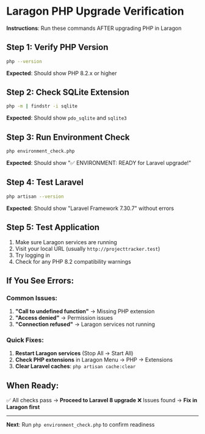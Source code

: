 # Laragon PHP Upgrade Verification

**Instructions**: Run these commands AFTER upgrading PHP in Laragon

## Step 1: Verify PHP Version
```bash
php --version
```
**Expected**: Should show PHP 8.2.x or higher

## Step 2: Check SQLite Extension
```bash
php -m | findstr -i sqlite
```
**Expected**: Should show `pdo_sqlite` and `sqlite3`

## Step 3: Run Environment Check
```bash
php environment_check.php
```
**Expected**: Should show "✅ ENVIRONMENT: READY for Laravel upgrade!"

## Step 4: Test Laravel
```bash
php artisan --version
```
**Expected**: Should show "Laravel Framework 7.30.7" without errors

## Step 5: Test Application
1. Make sure Laragon services are running
2. Visit your local URL (usually `http://projecttracker.test`)
3. Try logging in
4. Check for any PHP 8.2 compatibility warnings

## If You See Errors:

### Common Issues:
1. **"Call to undefined function"** → Missing PHP extension
2. **"Access denied"** → Permission issues
3. **"Connection refused"** → Laragon services not running

### Quick Fixes:
1. **Restart Laragon services** (Stop All → Start All)
2. **Check PHP extensions** in Laragon Menu → PHP → Extensions
3. **Clear Laravel caches**: `php artisan cache:clear`

## When Ready:
✅ All checks pass → **Proceed to Laravel 8 upgrade**
❌ Issues found → **Fix in Laragon first**

---
**Next**: Run `php environment_check.php` to confirm readiness
